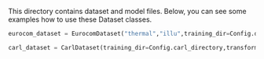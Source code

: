 This directory contains dataset and model files. Below, you can see some examples how to use these Dataset classes.

 
```python
eurocom_dataset = EurocomDataset("thermal","illu",training_dir=Config.directory,transform=Config.transform)
```
```python
carl_dataset = CarlDataset(training_dir=Config.carl_directory,transform=Config.transform)
```
